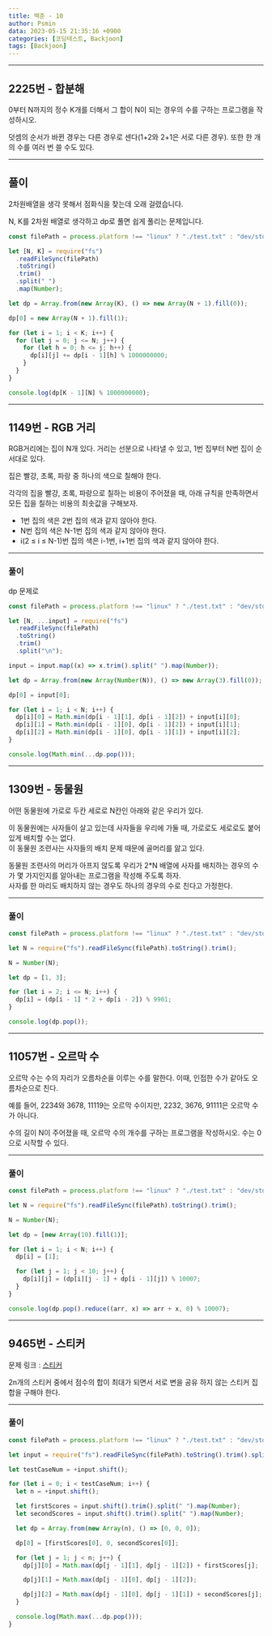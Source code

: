 ```yaml
---
title: 백준 - 10
author: Psmin
data: 2023-05-15 21:35:16 +0900
categories: [코딩테스트, Backjoon]
tags: [Backjoon]
---
```


---

## 2225번 - 합분해

0부터 N까지의 정수 K개를 더해서 그 합이 N이 되는 경우의 수를 구하는 프로그램을 작성하시오.

덧셈의 순서가 바뀐 경우는 다른 경우로 센다(1+2와 2+1은 서로 다른 경우). 또한 한 개의 수를 여러 번 쓸 수도 있다.

---

## 풀이

2차원배열을 생각 못해서 점화식을 찾는데 오래 걸렸습니다.

N, K를 2차원 배열로 생각하고 dp로 풀면 쉽게 풀리는 문제입니다.

```js
const filePath = process.platform !== "linux" ? "./test.txt" : "dev/stdin";

let [N, K] = require("fs")
  .readFileSync(filePath)
  .toString()
  .trim()
  .split(" ")
  .map(Number);

let dp = Array.from(new Array(K), () => new Array(N + 1).fill(0));

dp[0] = new Array(N + 1).fill(1);

for (let i = 1; i < K; i++) {
  for (let j = 0; j <= N; j++) {
    for (let h = 0; h <= j; h++) {
      dp[i][j] += dp[i - 1][h] % 1000000000;
    }
  }
}

console.log(dp[K - 1][N] % 1000000000);
```

---

## 1149번 - RGB 거리

RGB거리에는 집이 N개 있다. 거리는 선분으로 나타낼 수 있고, 1번 집부터 N번 집이 순서대로 있다.

집은 빨강, 초록, 파랑 중 하나의 색으로 칠해야 한다.

각각의 집을 빨강, 초록, 파랑으로 칠하는 비용이 주어졌을 때, 아래 규칙을 만족하면서 모든 집을 칠하는 비용의 최솟값을 구해보자.

- 1번 집의 색은 2번 집의 색과 같지 않아야 한다.
- N번 집의 색은 N-1번 집의 색과 같지 않아야 한다.
- i(2 ≤ i ≤ N-1)번 집의 색은 i-1번, i+1번 집의 색과 같지 않아야 한다.

---

### 풀이

dp 문제로

```js
const filePath = process.platform !== "linux" ? "./test.txt" : "dev/stdin";

let [N, ...input] = require("fs")
  .readFileSync(filePath)
  .toString()
  .trim()
  .split("\n");

input = input.map((x) => x.trim().split(" ").map(Number));

let dp = Array.from(new Array(Number(N)), () => new Array(3).fill(0));

dp[0] = input[0];

for (let i = 1; i < N; i++) {
  dp[i][0] = Math.min(dp[i - 1][1], dp[i - 1][2]) + input[i][0];
  dp[i][1] = Math.min(dp[i - 1][0], dp[i - 1][2]) + input[i][1];
  dp[i][2] = Math.min(dp[i - 1][0], dp[i - 1][1]) + input[i][2];
}

console.log(Math.min(...dp.pop()));
```

---

## 1309번 - 동물원

어떤 동물원에 가로로 두칸 세로로 N칸인 아래와 같은 우리가 있다.

이 동물원에는 사자들이 살고 있는데 사자들을 우리에 가둘 때, 가로로도 세로로도 붙어 있게 배치할 수는 없다.  
이 동물원 조련사는 사자들의 배치 문제 때문에 골머리를 앓고 있다.

동물원 조련사의 머리가 아프지 않도록 우리가 2\*N 배열에 사자를 배치하는 경우의 수가 몇 가지인지를 알아내는 프로그램을 작성해 주도록 하자.  
사자를 한 마리도 배치하지 않는 경우도 하나의 경우의 수로 친다고 가정한다.

---

### 풀이

```js
const filePath = process.platform !== "linux" ? "./test.txt" : "dev/stdin";

let N = require("fs").readFileSync(filePath).toString().trim();

N = Number(N);

let dp = [1, 3];

for (let i = 2; i <= N; i++) {
  dp[i] = (dp[i - 1] * 2 + dp[i - 2]) % 9901;
}

console.log(dp.pop());
```

---

## 11057번 - 오르막 수

오르막 수는 수의 자리가 오름차순을 이루는 수를 말한다. 이때, 인접한 수가 같아도 오름차순으로 친다.

예를 들어, 2234와 3678, 11119는 오르막 수이지만, 2232, 3676, 91111은 오르막 수가 아니다.

수의 길이 N이 주어졌을 때, 오르막 수의 개수를 구하는 프로그램을 작성하시오. 수는 0으로 시작할 수 있다.

---

### 풀이

```js
const filePath = process.platform !== "linux" ? "./test.txt" : "dev/stdin";

let N = require("fs").readFileSync(filePath).toString().trim();

N = Number(N);

let dp = [new Array(10).fill(1)];

for (let i = 1; i < N; i++) {
  dp[i] = [1];

  for (let j = 1; j < 10; j++) {
    dp[i][j] = (dp[i][j - 1] + dp[i - 1][j]) % 10007;
  }
}

console.log(dp.pop().reduce((arr, x) => arr + x, 0) % 10007);
```

---

## 9465번 - 스티커

문제 링크 : [스티커](https://www.acmicpc.net/problem/9465)

2n개의 스티커 중에서 점수의 합이 최대가 되면서 서로 변을 공유 하지 않는 스티커 집합을 구해야 한다.

---

### 풀이

```js
const filePath = process.platform !== "linux" ? "./test.txt" : "dev/stdin";

let input = require("fs").readFileSync(filePath).toString().trim().split("\n");

let testCaseNum = +input.shift();

for (let i = 0; i < testCaseNum; i++) {
  let n = +input.shift();

  let firstScores = input.shift().trim().split(" ").map(Number);
  let secondScores = input.shift().trim().split(" ").map(Number);

  let dp = Array.from(new Array(n), () => [0, 0, 0]);

  dp[0] = [firstScores[0], 0, secondScores[0]];

  for (let j = 1; j < n; j++) {
    dp[j][0] = Math.max(dp[j - 1][1], dp[j - 1][2]) + firstScores[j];

    dp[j][1] = Math.max(dp[j - 1][0], dp[j - 1][2]);

    dp[j][2] = Math.max(dp[j - 1][0], dp[j - 1][1]) + secondScores[j];
  }

  console.log(Math.max(...dp.pop()));
}
```
